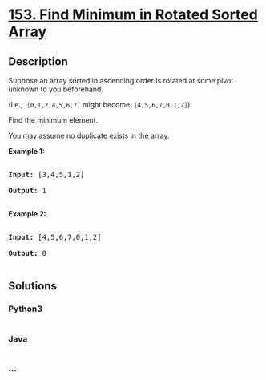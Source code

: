 # [153. Find Minimum in Rotated Sorted Array](https://leetcode.com/problems/find-minimum-in-rotated-sorted-array)

## Description
<p>Suppose an array sorted in ascending order is rotated at some pivot unknown to you beforehand.</p>



<p>(i.e., &nbsp;<code>[0,1,2,4,5,6,7]</code>&nbsp;might become &nbsp;<code>[4,5,6,7,0,1,2]</code>).</p>



<p>Find the minimum element.</p>



<p>You may assume no duplicate exists in the array.</p>



<p><strong>Example 1:</strong></p>



<pre>

<strong>Input:</strong> [3,4,5,1,2] 

<strong>Output:</strong> 1

</pre>



<p><strong>Example 2:</strong></p>



<pre>

<strong>Input:</strong> [4,5,6,7,0,1,2]

<strong>Output:</strong> 0

</pre>




## Solutions


<!-- tabs:start -->

### **Python3**

```python

```

### **Java**

```java

```

### **...**
```

```

<!-- tabs:end -->